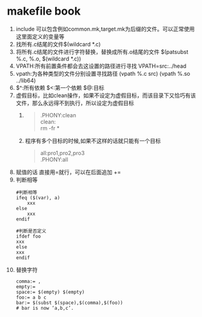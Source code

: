 # makefile book

1. include 可以包含例如common.mk,target.mk为后缀的文件。可以正常使用这里面定义的变量等
2. 找所有.c结尾的文件$(wildcard *.c)
3. 将所有.c结尾的文件进行字符替换，替换成所有.o结尾的文件 $\(patsubst %.c, %.o, $(wildcard *.c)\)
4. VPATH:所有前置条件都会去这设置的路径进行寻找 VPATH=src:../head
5. vpath:为各种类型的文件分别设置寻找路径 (vpath %.c src) (vpath %.so ../lib64)
6. $^:所有依赖 $<:第一个依赖 $@:目标
7. 虚假目标，比如clean操作，如果不设定为虚假目标，而该目录下又恰巧有该文件，那么永远得不到执行，所以设定为虚假目标
   1. >.PHONY:clean <br> clean: <br> rm -fr *
   2. 程序有多个目标的时候,如果不这样的话就只能有一个目标
        >all:pro1,pro2,pro3 <br> .PHONY:all 
8. 赋值的话  直接用=就行，可以在后面追加 += 
9. 判断相等
    ```shell
    #判断相等
    ifeq ($(var), a)
        xxx
    else
        xxx
    endif

    #判断是否定义
    ifdef foo
    xxx
    else
    xxx
    endif
    ```
10. 替换字符
    ```shell
    comma:= ,
    empty:=
    space:= $(empty) $(empty)
    foo:= a b c
    bar:= $(subst $(space),$(comma),$(foo))
    # bar is now ‘a,b,c’.
    ```
   